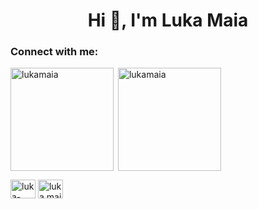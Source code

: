 <h1 align="center">Hi 👋, I'm Luka Maia</h1>
<h3 align="left">Connect with me:</h3>
<p align="left">
  
  <p><img height="165em" align="left" src="https://github-readme-stats.vercel.app/api/top-langs?username=lukamaia&show_icons=true&theme=radical&locale=en&layout=compact" alt="lukamaia" /></p>

<p>&nbsp;<img height="165em" align="center" src="https://github-readme-stats.vercel.app/api?username=lukamaia&show_icons=true&theme=radical&include_all_commits=true&locale=en" alt="lukamaia" /></p>

<a href="https://linkedin.com/in/luka-maia-7419a2204" target="blank"><img align="center" src="https://raw.githubusercontent.com/rahuldkjain/github-profile-readme-generator/master/src/images/icons/Social/linked-in-alt.svg" alt="luka-maia-7419a2204" height="30" width="40" /></a>
<a href="https://instagram.com/luka.maia" target="blank"><img align="center" src="https://raw.githubusercontent.com/rahuldkjain/github-profile-readme-generator/master/src/images/icons/Social/instagram.svg" alt="luka.maia" height="30" width="40" /></a>
</p>
